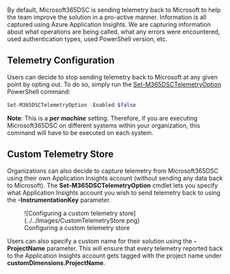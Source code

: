 By default, Microsoft365DSC is sending telemetry back to Microsoft to help the team improve the solution in a pro-active manner. Information is all captured using Azure Application Insights. We are capturing information about what operations are being called, what any errors were encountered, used authentication types, used PowerShell version, etc.

## Telemetry Configuration

Users can decide to stop sending telemetry back to Microsoft at any given point by opting out. To do so, simply run the [Set-M365DSCTelemetryOption](../../cmdlets/Set-M365DSCTelemetryOption) PowerShell command:

```PowerShell
Set-M365DSCTelemetryOption -Enabled $false
```

**Note**: This is a ***per machine*** setting. Therefore, if you are executing Microsoft365DSC on different systems within your organization, this command will have to be executed on each system.

## Custom Telemetry Store

Organizations can also decide to capture telemetry from Microsoft365DSC using their own Application Insights account (without sending any data back to Microsoft). The **Set-M365DSCTelemetryOption** cmdlet lets you specify what Application Insights account you wish to send telemetry back to using the **-InstrumentationKey** parameter.

<figure markdown>
  ![Configuring a custom telemetry store](../../Images/CustomTelemetryStore.png)
  <figcaption>Configuring a custom telemetry store</figcaption>
</figure>

Users can also specify a custom name for their solution using the **-ProjectName** parameter. This will ensure that every telemetry reported back to the Application Insights account gets tagged with the project name under **customDimensions.ProjectName**.
